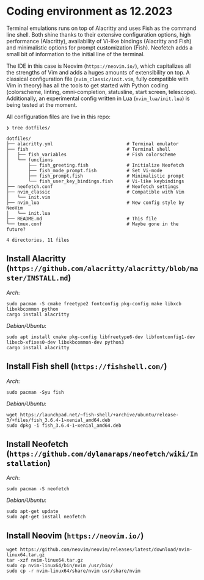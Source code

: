 # Coding environment as 12.2023

Terminal emulations runs on top of Alacritty and uses Fish as the command line shell. Both shine thanks to their extensive configuration options, high performance (Alacritty), availability of Vi-like bindings (Alacritty and Fish) and minimalistic options for prompt customization (Fish). Neofetch adds a small bit of information to the initial line of the terminal.

The IDE in this case is Neovim (`https://neovim.io/`), which capitalizes all the strengths of Vim and adds a huges amounts of extensibility on top. A classical configuration file (`nvim_classic/init.vim`, fully compatible with Vim in theory) has all the tools to get started with Python coding (colorscheme, linting, omni-completion, statusline, start screen, telescope). Additionally, an experimental config written in Lua (`nvim_lua/init.lua`) is being tested at the moment.

All configuration files are live in this repo:

```
❯ tree dotfiles/

dotfiles/
├── alacritty.yml                           # Terminal emulator
├── fish                                    # Terminal shell 
│   ├── fish_variables                      # Fish colorscheme
│   └── functions
│       ├── fish_greeting.fish              # Initialize Neofetch
│       ├── fish_mode_prompt.fish           # Set Vi-mode
│       ├── fish_prompt.fish                # Minimalistic prompt
│       └── fish_user_key_bindings.fish     # Vi-like keybindings
├── neofetch.conf                           # Neofetch settings
├── nvim_classic                            # Compatible with Vim
│   └── init.vim
├── nvim_lua                                # New config style by NeoVim
│   └── init.lua
├── README.md                               # This file
└── tmux.conf                               # Maybe gone in the future?

4 directories, 11 files
```

## Install Alacritty (`https://github.com/alacritty/alacritty/blob/master/INSTALL.md`)

*Arch*:

```
sudo pacman -S cmake freetype2 fontconfig pkg-config make libxcb libxkbcommon python
cargo install alacritty
```

*Debian/Ubuntu*:

```
sudo apt install cmake pkg-config libfreetype6-dev libfontconfig1-dev libxcb-xfixes0-dev libxkbcommon-dev python3
cargo install alacritty
```

## Install Fish shell (`https://fishshell.com/`)

*Arch*:

`sudo pacman -Syu fish`

*Debian/Ubuntu*:

```
wget https://launchpad.net/~fish-shell/+archive/ubuntu/release-3/+files/fish_3.6.4-1~xenial_amd64.deb
sudo dpkg -i fish_3.6.4-1~xenial_amd64.deb
```

## Install Neofetch (`https://github.com/dylanaraps/neofetch/wiki/Installation`)

*Arch*:

`sudo pacman -S neofetch`

*Debian/Ubuntu*:

```
sudo apt-get update
sudo apt-get install neofetch
```

## Install Neovim (`https://neovim.io/`)

```
wget https://github.com/neovim/neovim/releases/latest/download/nvim-linux64.tar.gz
tar -xzf nvim-linux64.tar.gz
sudo cp nvim-linux64/bin/nvim /usr/bin/
sudo cp -r nvim-linux64/share/nvim usr/share/nvim
```
